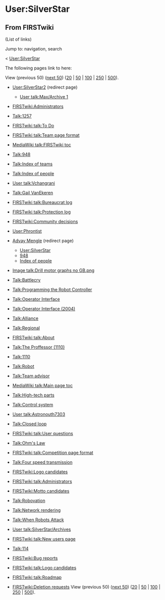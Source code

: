 # User:SilverStar

## From FIRSTwiki

(List of links)

Jump to: navigation, search

< [User:SilverStar](/index.php?title=User:SilverStar&redirect=no "User:SilverStar")

The following pages link to here:

View (previous 50) ([next 50](/index.php?title=Special:Whatlinkshere/User:SilverStar&limit=50&from=2136 "Special:Whatlinkshere/User:SilverStar")) ([20](/index.php?title=Special:Whatlinkshere/User:SilverStar&limit=20&from=0 "Special:Whatlinkshere/User:SilverStar") | [50](/index.php?title=Special:Whatlinkshere/User:SilverStar&limit=50&from=0 "Special:Whatlinkshere/User:SilverStar") | [100](/index.php?title=Special:Whatlinkshere/User:SilverStar&limit=100&from=0 "Special:Whatlinkshere/User:SilverStar") | [250](/index.php?title=Special:Whatlinkshere/User:SilverStar&limit=250&from=0 "Special:Whatlinkshere/User:SilverStar") | [500](/index.php?title=Special:Whatlinkshere/User:SilverStar&limit=500&from=0 "Special:Whatlinkshere/User:SilverStar")).

- [User:SilverStar2](/index.php?title=User:SilverStar2&redirect=no "User:SilverStar2") (redirect page) 

  - [User talk:Max/Archive 1](User_talk:Max/Archive_1 "User talk:Max/Archive 1")

- [FIRSTwiki:Administrators](FIRSTwiki:Administrators "FIRSTwiki:Administrators")
- [Talk:1257](Talk:1257 "Talk:1257")
- [FIRSTwiki talk:To Do](FIRSTwiki_talk:To_Do "FIRSTwiki talk:To Do")
- [FIRSTwiki talk:Team page format](FIRSTwiki_talk:Team_page_format "FIRSTwiki talk:Team page format")
- [MediaWiki talk:FIRSTwiki toc](MediaWiki_talk:FIRSTwiki_toc "MediaWiki talk:FIRSTwiki toc")
- [Talk:948](Talk:948 "Talk:948")
- [Talk:Index of teams](Talk:Index_of_teams "Talk:Index of teams")
- [Talk:Index of people](Talk:Index_of_people "Talk:Index of people")
- [User talk:Vchangrani](User_talk:Vchangrani "User talk:Vchangrani")
- [Talk:Gail VanEkeren](Talk:Gail_VanEkeren "Talk:Gail VanEkeren")
- [FIRSTwiki talk:Bureaucrat log](FIRSTwiki_talk:Bureaucrat_log "FIRSTwiki talk:Bureaucrat log")
- [FIRSTwiki talk:Protection log](FIRSTwiki_talk:Protection_log "FIRSTwiki talk:Protection log")
- [FIRSTwiki:Community decisions](FIRSTwiki:Community_decisions "FIRSTwiki:Community decisions")
- [User:Phrontist](User:Phrontist "User:Phrontist")
- [Advay Mengle](/index.php?title=Advay_Mengle&redirect=no "Advay Mengle") (redirect page) 

  - [User:SilverStar](User:SilverStar "User:SilverStar")
  - [948](948 "948")
  - [Index of people](Index_of_people "Index of people")

- [Image talk:Drill motor graphs no GB.png](Image_talk:Drill_motor_graphs_no_GB.png "Image talk:Drill motor graphs no GB.png")
- [Talk:Battlecry](Talk:Battlecry "Talk:Battlecry")
- [Talk:Programming the Robot Controller](Talk:Programming_the_Robot_Controller "Talk:Programming the Robot Controller")
- [Talk:Operator Interface](Talk:Operator_Interface "Talk:Operator Interface")
- [Talk:Operator Interface (2004)](Talk:Operator_Interface_%282004%29 "Talk:Operator Interface \(2004\)")
- [Talk:Alliance](Talk:Alliance "Talk:Alliance")
- [Talk:Regional](Talk:Regional "Talk:Regional")
- [FIRSTwiki talk:About](FIRSTwiki_talk:About "FIRSTwiki talk:About")
- [Talk:The Proffessor (1110)](Talk:The_Proffessor_%281110%29 "Talk:The Proffessor \(1110\)")
- [Talk:1110](Talk:1110 "Talk:1110")
- [Talk:Robot](Talk:Robot "Talk:Robot")
- [Talk:Team advisor](Talk:Team_advisor "Talk:Team advisor")
- [MediaWiki talk:Main page toc](MediaWiki_talk:Main_page_toc "MediaWiki talk:Main page toc")
- [Talk:High-tech parts](Talk:High-tech_parts "Talk:High-tech parts")
- [Talk:Control system](Talk:Control_system "Talk:Control system")
- [User talk:Astronouth7303](User_talk:Astronouth7303 "User talk:Astronouth7303")
- [Talk:Closed loop](Talk:Closed_loop "Talk:Closed loop")
- [FIRSTwiki talk:User questions](FIRSTwiki_talk:User_questions "FIRSTwiki talk:User questions")
- [Talk:Ohm's Law](Talk:Ohm%27s_Law "Talk:Ohm's Law")
- [FIRSTwiki talk:Competition page format](FIRSTwiki_talk:Competition_page_format "FIRSTwiki talk:Competition page format")
- [Talk:Four speed transmission](Talk:Four_speed_transmission "Talk:Four speed transmission")
- [FIRSTwiki:Logo candidates](FIRSTwiki:Logo_candidates "FIRSTwiki:Logo candidates")
- [FIRSTwiki talk:Administrators](FIRSTwiki_talk:Administrators "FIRSTwiki talk:Administrators")
- [FIRSTwiki:Motto candidates](FIRSTwiki:Motto_candidates "FIRSTwiki:Motto candidates")
- [Talk:Robovation](Talk:Robovation "Talk:Robovation")
- [Talk:Network rendering](Talk:Network_rendering "Talk:Network rendering")
- [Talk:When Robots Attack](Talk:When_Robots_Attack "Talk:When Robots Attack")
- [User talk:SilverStar/Archives](User_talk:SilverStar/Archives "User talk:SilverStar/Archives")
- [FIRSTwiki talk:New users page](FIRSTwiki_talk:New_users_page "FIRSTwiki talk:New users page")
- [Talk:114](Talk:114 "Talk:114")
- [FIRSTwiki:Bug reports](FIRSTwiki:Bug_reports "FIRSTwiki:Bug reports")
- [FIRSTwiki talk:Logo candidates](FIRSTwiki_talk:Logo_candidates "FIRSTwiki talk:Logo candidates")
- [FIRSTwiki talk:Roadmap](FIRSTwiki_talk:Roadmap "FIRSTwiki talk:Roadmap")
- [FIRSTwiki:Deletion requests](FIRSTwiki:Deletion_requests "FIRSTwiki:Deletion requests") View (previous 50) ([next 50](/index.php?title=Special:Whatlinkshere/User:SilverStar&limit=50&from=2136 "Special:Whatlinkshere/User:SilverStar")) ([20](/index.php?title=Special:Whatlinkshere/User:SilverStar&limit=20&from=0 "Special:Whatlinkshere/User:SilverStar") | [50](/index.php?title=Special:Whatlinkshere/User:SilverStar&limit=50&from=0 "Special:Whatlinkshere/User:SilverStar") | [100](/index.php?title=Special:Whatlinkshere/User:SilverStar&limit=100&from=0 "Special:Whatlinkshere/User:SilverStar") | [250](/index.php?title=Special:Whatlinkshere/User:SilverStar&limit=250&from=0 "Special:Whatlinkshere/User:SilverStar") | [500](/index.php?title=Special:Whatlinkshere/User:SilverStar&limit=500&from=0 "Special:Whatlinkshere/User:SilverStar")).
